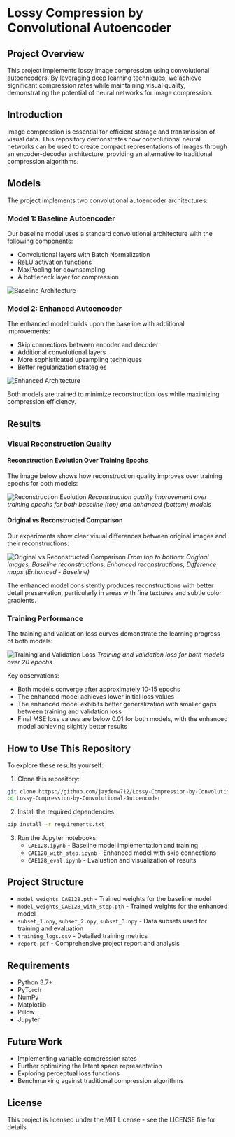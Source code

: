 # Lossy Compression by Convolutional Autoencoder

## Project Overview

This project implements lossy image compression using convolutional autoencoders. By leveraging deep learning techniques, we achieve significant compression rates while maintaining visual quality, demonstrating the potential of neural networks for image compression.

## Introduction

Image compression is essential for efficient storage and transmission of visual data. This repository demonstrates how convolutional neural networks can be used to create compact representations of images through an encoder-decoder architecture, providing an alternative to traditional compression algorithms.

## Models

The project implements two convolutional autoencoder architectures:

### Model 1: Baseline Autoencoder

Our baseline model uses a standard convolutional architecture with the following components:

- Convolutional layers with Batch Normalization
- ReLU activation functions
- MaxPooling for downsampling
- A bottleneck layer for compression

![Baseline Architecture](/assests/model1.jpg)

### Model 2: Enhanced Autoencoder

The enhanced model builds upon the baseline with additional improvements:

- Skip connections between encoder and decoder
- Additional convolutional layers
- More sophisticated upsampling techniques
- Better regularization strategies

![Enhanced Architecture](/assests/model2.jpg)

Both models are trained to minimize reconstruction loss while maximizing compression efficiency.

## Results

### Visual Reconstruction Quality

#### Reconstruction Evolution Over Training Epochs

The image below shows how reconstruction quality improves over training epochs for both models:

![Reconstruction Evolution](/assests/recon_over_epochs.png)
_Reconstruction quality improvement over training epochs for both baseline (top) and enhanced (bottom) models_

#### Original vs Reconstructed Comparison

Our experiments show clear visual differences between original images and their reconstructions:

![Original vs Reconstructed Comparison](/assests/orig_recon_diff.png)
_From top to bottom: Original images, Baseline reconstructions, Enhanced reconstructions, Difference maps (Enhanced - Baseline)_

The enhanced model consistently produces reconstructions with better detail preservation, particularly in areas with fine textures and subtle color gradients.

### Training Performance

The training and validation loss curves demonstrate the learning progress of both models:

![Training and Validation Loss](/assests/train_test_loss.png)
_Training and validation loss for both models over 20 epochs_

Key observations:

- Both models converge after approximately 10-15 epochs
- The enhanced model achieves lower initial loss values
- The enhanced model exhibits better generalization with smaller gaps between training and validation loss
- Final MSE loss values are below 0.01 for both models, with the enhanced model achieving slightly better results

## How to Use This Repository

To explore these results yourself:

1. Clone this repository:

```bash
git clone https://github.com/jaydenw712/Lossy-Compression-by-Convolutional-Autoencoder.git
cd Lossy-Compression-by-Convolutional-Autoencoder
```

2. Install the required dependencies:

```bash
pip install -r requirements.txt
```

3. Run the Jupyter notebooks:
   - `CAE128.ipynb` - Baseline model implementation and training
   - `CAE128_with_step.ipynb` - Enhanced model with skip connections
   - `CAE128_eval.ipynb` - Evaluation and visualization of results

## Project Structure

- `model_weights_CAE128.pth` - Trained weights for the baseline model
- `model_weights_CAE128_with_step.pth` - Trained weights for the enhanced model
- `subset_1.npy`, `subset_2.npy`, `subset_3.npy` - Data subsets used for training and evaluation
- `training_logs.csv` - Detailed training metrics
- `report.pdf` - Comprehensive project report and analysis

## Requirements

- Python 3.7+
- PyTorch
- NumPy
- Matplotlib
- Pillow
- Jupyter

## Future Work

- Implementing variable compression rates
- Further optimizing the latent space representation
- Exploring perceptual loss functions
- Benchmarking against traditional compression algorithms

## License

This project is licensed under the MIT License - see the LICENSE file for details.
